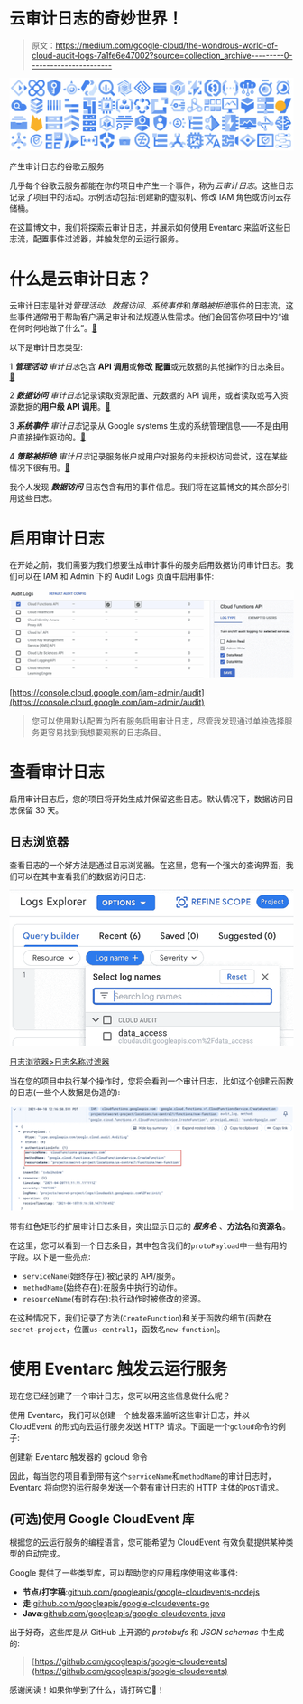 # 云审计日志的奇妙世界！

> 原文：<https://medium.com/google-cloud/the-wondrous-world-of-cloud-audit-logs-7a1fe6e47002?source=collection_archive---------0----------------------->

![](img/db90e5ababd8da6293cc9dcebf5d759c.png)

产生审计日志的谷歌云服务

几乎每个谷歌云服务都能在你的项目中产生一个事件，称为*云审计日志*。这些日志记录了项目中的活动。示例活动包括:创建新的虚拟机、修改 IAM 角色或访问云存储桶。

在这篇博文中，我们将探索云审计日志，并展示如何使用 Eventarc 来监听这些日志流，配置事件过滤器，并触发您的云运行服务。

# 什么是云审计日志？

云审计日志是针对*管理活动*、*数据访问*、*系统事件*和*策略被拒绝*事件的日志流。这些事件通常用于帮助客户满足审计和法规遵从性需求。他们会回答你项目中的“谁在何时何地做了什么”。[🔗](https://cloud.google.com/logging/docs/audit)

以下是审计日志类型:

1 ***管理活动*** *审计日志*包含 **API 调用**或**修改** **配置**或元数据的其他操作的日志条目。[🔗](https://cloud.google.com/logging/docs/audit#admin-activity)

2 ***数据访问*** *审计日志*记录读取资源配置、元数据的 API 调用，或者读取或写入资源数据的**用户级 API 调用**。[🔗](https://cloud.google.com/logging/docs/audit#data-access)

3 ***系统事件*** *审计日志*记录从 Google systems 生成的系统管理信息——不是由用户直接操作驱动的。[🔗](https://cloud.google.com/logging/docs/audit#system-event)

4 ***策略被拒绝*** *审计日志*记录服务帐户或用户对服务的未授权访问尝试，这在某些情况下很有用。[🔗](https://cloud.google.com/logging/docs/audit#policy_denied)

我个人发现 ***数据访问*** 日志包含有用的事件信息。我们将在这篇博文的其余部分引用这些日志。

# 启用审计日志

在开始之前，我们需要为我们想要生成审计事件的服务启用数据访问审计日志。我们可以在 IAM 和 Admin 下的 Audit Logs 页面中启用事件:

![](img/9c8aef486c1fa0946de99a9d342b6347.png)

[https://console.cloud.google.com/iam-admin/audit](https://console.cloud.google.com/iam-admin/audit)

> 您可以使用默认配置为所有服务启用审计日志，尽管我发现通过单独选择服务更容易找到我想要观察的日志条目。

# 查看审计日志

启用审计日志后，您的项目将开始生成并保留这些日志。默认情况下，数据访问日志保留 30 天。

## 日志浏览器

查看日志的一个好方法是通过日志浏览器。在这里，您有一个强大的查询界面，我们可以在其中查看我们的数据访问日志:

![](img/60d838e1263acc09b0264215eb66b4da.png)

[日志浏览器>日志名称过滤器](https://console.cloud.google.com/logs/query)

当在您的项目中执行某个操作时，您将会看到一个审计日志，比如这个创建云函数的日志(一些个人数据是伪造的):

![](img/40da41de90ca5d6184b610ffce4e1a58.png)

带有红色矩形的扩展审计日志条目，突出显示日志的 ***服务名*** 、**方法名**和**资源名**。

在这里，您可以看到一个日志条目，其中包含我们的`protoPayload`中一些有用的字段。以下是一些亮点:

*   `serviceName`(始终存在):被记录的 API/服务。
*   `methodName`(始终存在):在服务中执行的动作。
*   `resourceName`(有时存在):执行动作时被修改的资源。

在这种情况下，我们记录了方法(`CreateFunction`)和关于函数的细节(函数在`secret-project`，位置`us-central1`，函数名`new-function`)。

# 使用 Eventarc 触发云运行服务

现在您已经创建了一个审计日志，您可以用这些信息做什么呢？

使用 Eventarc，我们可以创建一个触发器来监听这些审计日志，并以 CloudEvent 的形式向云运行服务发送 HTTP 请求。下面是一个`gcloud`命令的例子:

创建新 Eventarc 触发器的 gcloud 命令

因此，每当您的项目看到带有这个`serviceName`和`methodName`的审计日志时，Eventarc 将向您的运行服务发送一个带有审计日志的 HTTP 主体的`POST`请求。

## (可选)使用 Google CloudEvent 库

根据您的云运行服务的编程语言，您可能希望为 CloudEvent 有效负载提供某种类型的自动完成。

Google 提供了一些类型库，可以帮助您的应用程序使用这些事件:

*   **节点/打字稿**:[github.com/googleapis/google-cloudevents-nodejs](https://github.com/googleapis/google-cloudevents-nodejs)
*   **走**:[github.com/googleapis/google-cloudevents-go](https://github.com/googleapis/google-cloudevents-go)
*   **Java**:[github.com/googleapis/google-cloudevents-java](https://github.com/googleapis/google-cloudevents-java)

出于好奇，这些库是从 GitHub 上开源的 *protobufs* 和 *JSON schemas* 中生成的:

> [https://github.com/googleapis/google-cloudevents](https://github.com/googleapis/google-cloudevents)

感谢阅读！如果你学到了什么，请打碎它👏！
